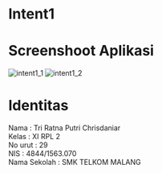 # Intent1
# Screenshoot Aplikasi 
![intent1_1](https://cloud.githubusercontent.com/assets/22118129/19218308/79b9f91e-8e20-11e6-8303-60aed8fcf7b5.JPG)
![intent1_2](https://cloud.githubusercontent.com/assets/22118129/19218309/79c057dc-8e20-11e6-95fa-f00bffe07cce.JPG)
# Identitas
Nama : Tri Ratna Putri Chrisdaniar <br>
Kelas : XI RPL 2 <br>
No urut : 29 <br>
NIS : 4844/1563.070 <br>
Nama Sekolah : SMK TELKOM MALANG <br>
